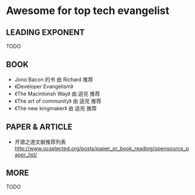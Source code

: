 # Awesome for top tech evangelist 

## LEADING EXPONENT
TODO 


## BOOK
- Jono Bacon 的书  由 Richard 推荐
- 《Developer Evangelism》
- 《The Macintonsh Way》 由 适兕 推荐
- 《The art of community》 由 适兕 推荐
- 《The new kingmaker》 由 适兕 推荐


## PAPER & ARTICLE
- 开源之道文献推荐列表  http://www.ocselected.org/posts/paper_or_book_reading/opensource_paper_list/ 



## MORE 
TODO 


